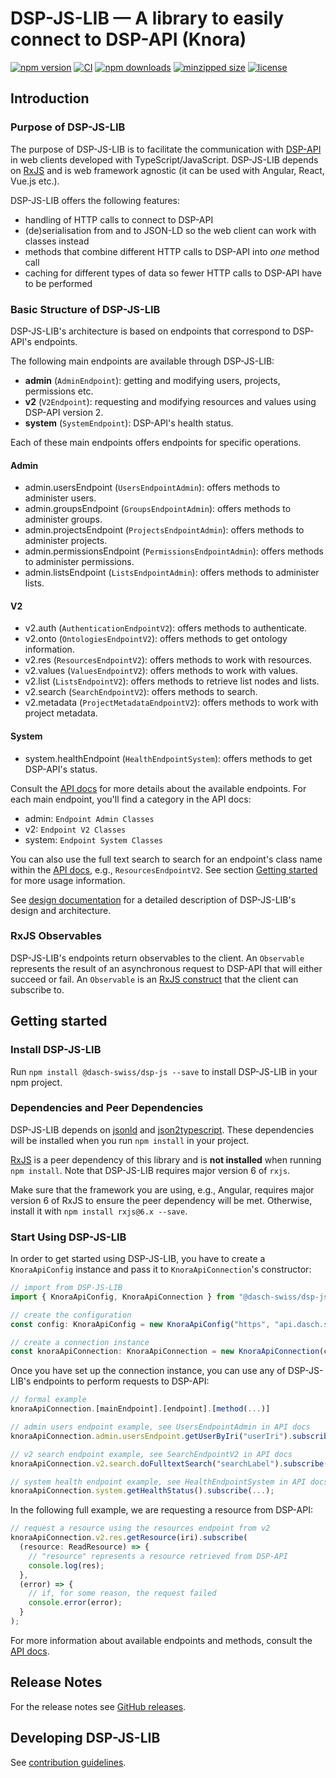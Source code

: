 # DSP-JS-LIB &mdash; A library to easily connect to DSP-API (Knora)

[![npm version](https://badge.fury.io/js/%40dasch-swiss%2Fdsp-js.svg)](https://www.npmjs.com/package/@dasch-swiss/dsp-js)
[![CI](https://github.com/dasch-swiss/knora-api-js-lib/workflows/CI/badge.svg)](https://github.com/dasch-swiss/dsp-js-lib/actions?query=workflow%3ACI)
[![npm downloads](https://img.shields.io/npm/dt/@dasch-swiss/dsp-js.svg?style=flat)](https://www.npmjs.com/package/@dasch-swiss/dsp-js)
[![minzipped size](https://img.shields.io/bundlephobia/minzip/@dasch-swiss/dsp-js.svg?style=flat)](https://www.npmjs.com/package/@dasch-swiss/dsp-js)
[![license](https://img.shields.io/npm/l/@dasch-swiss/dsp-js.svg?style=flat)](https://www.npmjs.com/package/@dasch-swiss/dsp-js)

## Introduction

### Purpose of DSP-JS-LIB

The purpose of DSP-JS-LIB is to facilitate the communication with [DSP-API](https://docs.dasch.swiss/DSP-API/) in web clients developed with TypeScript/JavaScript.
DSP-JS-LIB depends on [RxJS](https://rxjs.dev/guide/overview) and is web framework agnostic (it can be used with Angular, React, Vue.js etc.).

DSP-JS-LIB offers the following features:

* handling of HTTP calls to connect to DSP-API
* (de)serialisation from and to JSON-LD so the web client can work with classes instead
* methods that combine different HTTP calls to DSP-API into *one* method call
* caching for different types of data so fewer HTTP calls to DSP-API have to be performed

### Basic Structure of DSP-JS-LIB

DSP-JS-LIB's architecture is based on endpoints that correspond to DSP-API's endpoints.

The following main endpoints are available through DSP-JS-LIB:

* **admin** (`AdminEndpoint`): getting and modifying users, projects, permissions etc.
* **v2** (`V2Endpoint`): requesting and modifying resources and values using DSP-API version 2.
* **system** (`SystemEndpoint`): DSP-API's health status.

Each of these main endpoints offers endpoints for specific operations.

#### Admin

* admin.usersEndpoint (`UsersEndpointAdmin`): offers methods to administer users.
* admin.groupsEndpoint (`GroupsEndpointAdmin`): offers methods to administer groups.
* admin.projectsEndpoint (`ProjectsEndpointAdmin`): offers methods to administer projects.
* admin.permissionsEndpoint (`PermissionsEndpointAdmin`): offers methods to administer permissions.
* admin.listsEndpoint (`ListsEndpointAdmin`): offers methods to administer lists.

#### V2

* v2.auth (`AuthenticationEndpointV2`): offers methods to authenticate.
* v2.onto (`OntologiesEndpointV2`): offers methods to get ontology information.
* v2.res (`ResourcesEndpointV2`): offers methods to work with resources.
* v2.values (`ValuesEndpointV2`): offers methods to work with values.
* v2.list (`ListsEndpointV2`): offers methods to retrieve list nodes and lists.
* v2.search (`SearchEndpointV2`): offers methods to search.
* v2.metadata (`ProjectMetadataEndpointV2`): offers methods to work with project metadata.

#### System

* system.healthEndpoint (`HealthEndpointSystem`): offers methods to get DSP-API's status.

Consult the [API docs](https://dasch-swiss.github.io/dsp-js-lib) for more details about the available endpoints.
For each main endpoint, you'll find a category in the API docs:

* admin: `Endpoint Admin Classes`
* v2: `Endpoint V2 Classes`
* system: `Endpoint System Classes`

You can also use the full text search to search for an endpoint's class name within the [API docs](https://dasch-swiss.github.io/dsp-js-lib), e.g., `ResourcesEndpointV2`.
See section [Getting started](#getting-started) for more usage information.

See [design documentation](design-documentation.md) for a detailed description of DSP-JS-LIB's design and architecture.

### RxJS Observables

DSP-JS-LIB's endpoints return observables to the client.
An `Observable` represents the result of an asynchronous request to DSP-API that will either succeed or fail.
An `Observable` is an [RxJS construct](https://rxjs.dev/guide/observable) that the client can subscribe to.

## Getting started

### Install DSP-JS-LIB

Run `npm install @dasch-swiss/dsp-js --save` to install DSP-JS-LIB in your npm project.

### Dependencies and Peer Dependencies

DSP-JS-LIB depends on [jsonld](https://www.npmjs.com/package/jsonld) and [json2typescript](https://www.npmjs.com/package/json2typescript).
These dependencies will be installed when you run `npm install` in your project.

[RxJS](https://www.npmjs.com/package/rxjs) is a peer dependency of this library and is **not installed** when running `npm install`.
Note that DSP-JS-LIB requires major version 6 of `rxjs`.

Make sure that the framework you are using, e.g., Angular,  requires major version 6 of RxJS to ensure the peer dependency will be met.
Otherwise, install it with `npm install rxjs@6.x --save`.

### Start Using DSP-JS-LIB

In order to get started using DSP-JS-LIB, you have to create a `KnoraApiConfig` instance and pass it to `KnoraApiConnection`'s constructor:

```typescript
// import from DSP-JS-LIB
import { KnoraApiConfig, KnoraApiConnection } from "@dasch-swiss/dsp-js";

// create the configuration
const config: KnoraApiConfig = new KnoraApiConfig("https", "api.dasch.swiss");

// create a connection instance
const knoraApiConnection: KnoraApiConnection = new KnoraApiConnection(config);
```

Once you have set up the connection instance, you can use any of DSP-JS-LIB's endpoints to perform requests to DSP-API:

```typescript
// formal example
knoraApiConnection.[mainEndpoint].[endpoint].[method(...)]

// admin users endpoint example, see UsersEndpointAdmin in API docs
knoraApiConnection.admin.usersEndpoint.getUserByIri("userIri").subscribe(...);

// v2 search endpoint example, see SearchEndpointV2 in API docs
knoraApiConnection.v2.search.doFulltextSearch("searchLabel").subscribe(...);

// system health endpoint example, see HealthEndpointSystem in API docs
knoraApiConnection.system.getHealthStatus().subscribe(...);
```

In the following full example, we are requesting a resource from DSP-API:

```typescript
// request a resource using the resources endpoint from v2
knoraApiConnection.v2.res.getResource(iri).subscribe(
  (resource: ReadResource) => {
    // "resource" represents a resource retrieved from DSP-API
    console.log(res);
  },
  (error) => {
    // if, for some reason, the request failed
    console.error(error);
  }
);
```

For more information about available endpoints and methods, consult the [API docs](https://dasch-swiss.github.io/dsp-js-lib).

## Release Notes

For the release notes see [GitHub releases](https://github.com/dasch-swiss/dsp-js-lib/releases).

## Developing DSP-JS-LIB
See [contribution guidelines](contribution.md).